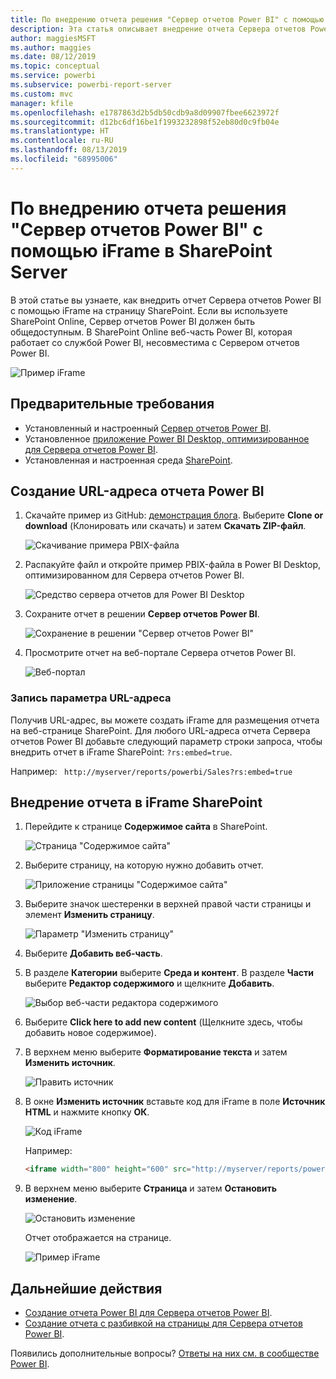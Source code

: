 ```yaml
---
title: По внедрению отчета решения "Сервер отчетов Power BI" с помощью iFrame в SharePoint Server
description: Эта статья описывает внедрение отчета Сервера отчетов Power BI с помощью iFrame в SharePoint Server.
author: maggiesMSFT
ms.author: maggies
ms.date: 08/12/2019
ms.topic: conceptual
ms.service: powerbi
ms.subservice: powerbi-report-server
ms.custom: mvc
manager: kfile
ms.openlocfilehash: e1787863d2b5db50cdb9a8d09907fbee6623972f
ms.sourcegitcommit: d12bc6df16be1f1993232898f52eb80d0c9fb04e
ms.translationtype: HT
ms.contentlocale: ru-RU
ms.lasthandoff: 08/13/2019
ms.locfileid: "68995006"
---
```

# <a name="embed-a-power-bi-report-server-report-using-an-iframe-in-sharepoint-server"></a>По внедрению отчета решения "Сервер отчетов Power BI" с помощью iFrame в SharePoint Server

В этой статье вы узнаете, как внедрить отчет Сервера отчетов Power BI с помощью iFrame на страницу SharePoint. Если вы используете SharePoint Online, Сервер отчетов Power BI должен быть общедоступным. В SharePoint Online веб-часть Power BI, которая работает со службой Power BI, несовместима с Сервером отчетов Power BI.  

![Пример iFrame](media/quickstart-embed/quickstart_embed_01.png)

## <a name="prerequisites"></a>Предварительные требования
* Установленный и настроенный [Сервер отчетов Power BI](https://powerbi.microsoft.com/report-server/).
* Установленное [приложение Power BI Desktop, оптимизированное для Сервера отчетов Power BI](install-powerbi-desktop.md).
* Установленная и настроенная среда [SharePoint](https://docs.microsoft.com/sharepoint/install/install).

## <a name="create-the-power-bi-report-url"></a>Создание URL-адреса отчета Power BI

1. Скачайте пример из GitHub: [демонстрация блога](https://github.com/Microsoft/powerbi-desktop-samples). Выберите **Clone or download** (Клонировать или скачать) и затем **Скачать ZIP-файл**.

    ![Скачивание примера PBIX-файла](media/quickstart-embed/quickstart_embed_14.png)

2. Распакуйте файл и откройте пример PBIX-файла в Power BI Desktop, оптимизированном для Сервера отчетов Power BI.

    ![Средство сервера отчетов для Power BI Desktop](media/quickstart-embed/quickstart_embed_02.png)

3. Сохраните отчет в решении **Сервер отчетов Power BI**. 

    ![Сохранение в решении "Сервер отчетов Power BI"](media/quickstart-embed/quickstart_embed_03.png)

4. Просмотрите отчет на веб-портале Сервера отчетов Power BI.

    ![Веб-портал](media/quickstart-embed/quickstart_embed_04.png)

### <a name="capture-the-url-parameter"></a>Запись параметра URL-адреса

Получив URL-адрес, вы можете создать iFrame для размещения отчета на веб-странице SharePoint. Для любого URL-адреса отчета Сервера отчетов Power BI добавьте следующий параметр строки запроса, чтобы внедрить отчет в iFrame SharePoint: `?rs:embed=true`.

   Например:
    ``` 
    http://myserver/reports/powerbi/Sales?rs:embed=true
    ```
## <a name="embed-the-report-in-a-sharepoint-iframe"></a>Внедрение отчета в iFrame SharePoint

1. Перейдите к странице **Содержимое сайта** в SharePoint.

    ![Страница "Содержимое сайта"](media/quickstart-embed/quickstart_embed_05.png)

2. Выберите страницу, на которую нужно добавить отчет.

    ![Приложение страницы "Содержимое сайта"](media/quickstart-embed/quickstart_embed_06.png)

3. Выберите значок шестеренки в верхней правой части страницы и элемент **Изменить страницу**.

    ![Параметр "Изменить страницу"](media/quickstart-embed/quickstart_embed_07.png)

4. Выберите **Добавить веб-часть**.

5. В разделе **Категории** выберите **Среда и контент**. В разделе **Части** выберите **Редактор содержимого** и щелкните **Добавить**.

    ![Выбор веб-части редактора содержимого](media/quickstart-embed/quickstart_embed_09.png)

6. Выберите **Click here to add new content** (Щелкните здесь, чтобы добавить новое содержимое).

7. В верхнем меню выберите **Форматирование текста** и затем **Изменить источник**.

     ![Править источник](media/quickstart-embed/quickstart_embed_11.png)

8. В окне **Изменить источник** вставьте код для iFrame в поле **Источник HTML** и нажмите кнопку **ОК**.

    ![Код iFrame](media/quickstart-embed/quickstart_embed_12.png)

     Например:
     ```html
     <iframe width="800" height="600" src="http://myserver/reports/powerbi/Sales?rs:embed=true" frameborder="0" allowFullScreen="true"></iframe>
     ```

9. В верхнем меню выберите **Страница** и затем **Остановить изменение**.

    ![Остановить изменение](media/quickstart-embed/quickstart_embed_13.png)

    Отчет отображается на странице.

    ![Пример iFrame](media/quickstart-embed/quickstart_embed_01.png)

## <a name="next-steps"></a>Дальнейшие действия

- [Создание отчета Power BI для Сервера отчетов Power BI](quickstart-create-powerbi-report.md).  
- [Создание отчета с разбивкой на страницы для Сервера отчетов Power BI](quickstart-create-paginated-report.md).  

Появились дополнительные вопросы? [Ответы на них см. в сообществе Power BI](https://community.powerbi.com/). 